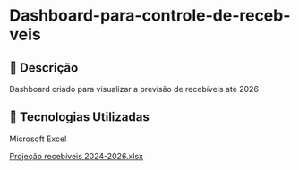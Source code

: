 # Dashboard-para-controle-de-receb-veis

## 📒 Descrição 
Dashboard criado para visualizar a previsão de recebíveis até 2026

## 🤖 Tecnologias Utilizadas
 Microsoft Excel

[Projeção recebíveis 2024-2026.xlsx](https://github.com/user-attachments/files/18262406/Projecao.recebiveis.2024-2026.xlsx)
